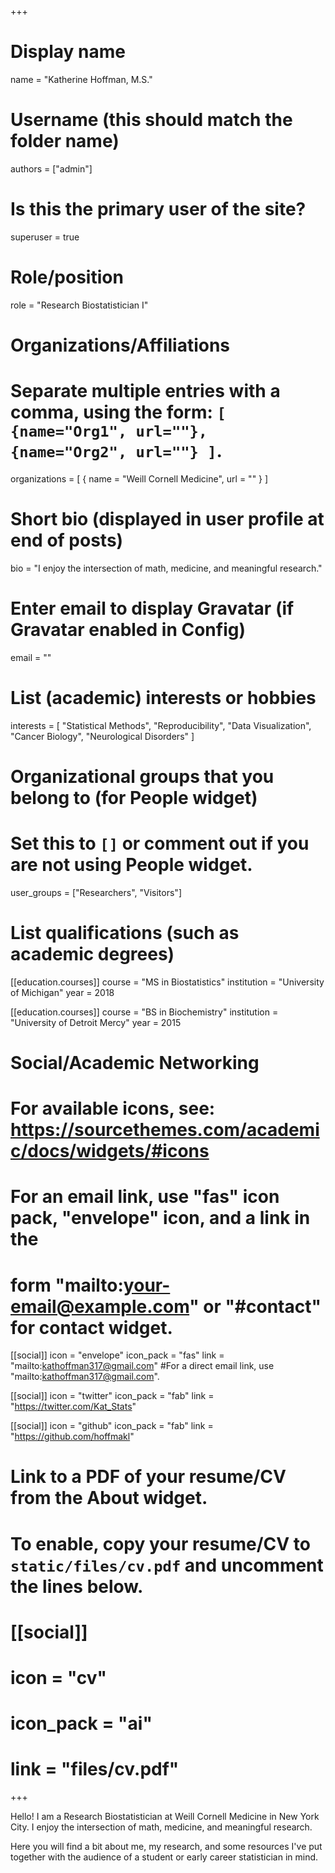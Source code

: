 +++
# Display name
name = "Katherine Hoffman, M.S."

# Username (this should match the folder name)
authors = ["admin"]

# Is this the primary user of the site?
superuser = true

# Role/position
role = "Research Biostatistician I"

# Organizations/Affiliations
#   Separate multiple entries with a comma, using the form: `[ {name="Org1", url=""}, {name="Org2", url=""} ]`.
organizations = [ { name = "Weill Cornell Medicine", url = "" } ]

# Short bio (displayed in user profile at end of posts)
bio = "I enjoy the intersection of math, medicine, and meaningful research."

# Enter email to display Gravatar (if Gravatar enabled in Config)
email = ""

# List (academic) interests or hobbies
interests = [
  "Statistical Methods",
  "Reproducibility",
  "Data Visualization",
  "Cancer Biology",
  "Neurological Disorders"
]

# Organizational groups that you belong to (for People widget)
#   Set this to `[]` or comment out if you are not using People widget.
user_groups = ["Researchers", "Visitors"]

# List qualifications (such as academic degrees)
[[education.courses]]
  course = "MS in Biostatistics"
  institution = "University of Michigan"
  year = 2018

[[education.courses]]
  course = "BS in Biochemistry"
  institution = "University of Detroit Mercy"
  year = 2015

# Social/Academic Networking
# For available icons, see: https://sourcethemes.com/academic/docs/widgets/#icons
#   For an email link, use "fas" icon pack, "envelope" icon, and a link in the
#   form "mailto:your-email@example.com" or "#contact" for contact widget.

[[social]]
  icon = "envelope"
  icon_pack = "fas"
  link = "mailto:kathoffman317@gmail.com"  #For a direct email link, use "mailto:kathoffman317@gmail.com".

[[social]]
  icon = "twitter"
  icon_pack = "fab"
  link = "https://twitter.com/Kat_Stats"

[[social]]
  icon = "github"
  icon_pack = "fab"
  link = "https://github.com/hoffmakl"

# Link to a PDF of your resume/CV from the About widget.
# To enable, copy your resume/CV to `static/files/cv.pdf` and uncomment the lines below.
# [[social]]
#   icon = "cv"
#   icon_pack = "ai"
#   link = "files/cv.pdf"

+++

Hello! I am a Research Biostatistician at Weill Cornell Medicine in New York City. I enjoy the intersection of math, medicine, and meaningful research.

Here you will find a bit about me, my research, and some resources I've put together with the audience of a student or early career statistician in mind.

